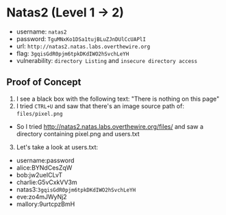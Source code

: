 # Natas2 (Level 1 -> 2)

  * username: `natas2`
  * password: `TguMNxKo1DSa1tujBLuZJnDUlCcUAPlI`
  * url: `http://natas2.natas.labs.overthewire.org`
  * flag: `3gqisGdR0pjm6tpkDKdIWO2hSvchLeYH`
  * vulnerability: `directory Listing` and `insecure directory access`

## Proof of Concept

1. I see a black box with the following text: "There is nothing on this page"
2. I tried `CTRL+U` and saw that there's an image source path of: `files/pixel.png`
  * So I tried http://natas2.natas.labs.overthewire.org/files/ and saw a directory containing pixel.png and users.txt
3. Let's take a look at users.txt:
 * username:password
 * alice:BYNdCesZqW
 * bob:jw2ueICLvT
 * charlie:G5vCxkVV3m
 * natas3:`3gqisGdR0pjm6tpkDKdIWO2hSvchLeYH`
 * eve:zo4mJWyNj2
 * mallory:9urtcpzBmH
